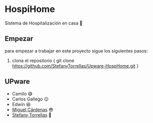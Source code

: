 # HospiHome
Sistema de Hospitalización en casa :syringe:

## Empezar
para empezar a trabajar en este proyecto sigue los siguientes pasos:

1. clona el repositorio
{
	git clone https://github.com/StefanyTorrellas/Upware-HospHome.git
}

## UPware
- Camilo :sweat_smile:
- Carlos Gallego :wink:
- Edwin :satisfied:
- [Miguel Cárdenas](https://github.com/miguel107) :sunglasses:
- [Stefany Torrellas](https://github.com/StefanyTorrellas) :muscle:
